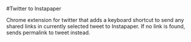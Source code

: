 #Twitter to Instapaper

Chrome extension for twitter that adds a keyboard shortcut to send any shared links in currently selected tweet to Instapaper. If no link is found, sends permalink to tweet instead.
